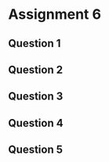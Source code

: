 Assignment 6
============

Question 1
----------

Question 2
----------


Question 3
----------


Question 4
----------


Question 5
----------

